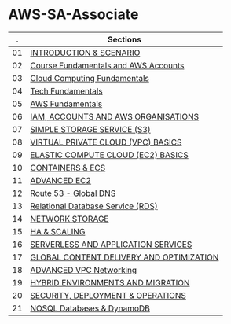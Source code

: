 # AWS-SA-Associate

. | Sections
---|---
01 | [INTRODUCTION & SCENARIO](docs/01%20INTRODUCTION%20%26%20SCENARIO.md)
02 | [Course Fundamentals and AWS Accounts](docs/02%20Course%20Fundamentals%20and%20AWS%20Accounts.md)
03 | [Cloud Computing Fundamentals](docs/03%20Cloud%20Computing%20Fundamentals.md)
04 | [Tech Fundamentals](docs/04%20Tech%20Fundamentals.md)
05 | [AWS Fundamentals](docs/05%20AWS%20Fundamentals.md)
06 | [IAM, ACCOUNTS AND AWS ORGANISATIONS](docs/06%20IAM%2C%20ACCOUNTS%20AND%20AWS%20ORGANISATIONS.md)
07 | [SIMPLE STORAGE SERVICE (S3)](docs/07%20SIMPLE%20STORAGE%20SERVICE%20(S3).md)
08 | [VIRTUAL PRIVATE CLOUD (VPC) BASICS](docs/08%20VIRTUAL%20PRIVATE%20CLOUD%20(VPC)%20BASICS.md)
09 | [ELASTIC COMPUTE CLOUD (EC2) BASICS](docs/09%20ELASTIC%20COMPUTE%20CLOUD%20(EC2)%20BASICS.md)
10 | [CONTAINERS & ECS](docs/10%20CONTAINERS%20%26%20ECS.md)
11 | [ADVANCED EC2](docs/11%20ADVANCED%20EC2.md)
12 | [Route 53 - Global DNS](docs/12%20Route%2053%20-%20Global%20DNS.md)
13 | [Relational Database Service (RDS)](docs/13%20Relational%20Database%20Service%20(RDS).md)
14 | [NETWORK STORAGE](docs/14%20NETWORK%20STORAGE.md)
15 | [HA & SCALING](docs/15%20HA%20%26%20SCALING.md)
16 | [SERVERLESS AND APPLICATION SERVICES](docs/16%20SERVERLESS%20AND%20APPLICATION%20SERVICES.md)
17 | [GLOBAL CONTENT DELIVERY AND OPTIMIZATION](docs/17%20GLOBAL%20CONTENT%20DELIVERY%20AND%20OPTIMIZATION.md)
18 | [ADVANCED VPC Networking](docs/18%20ADVANCED%20VPC%20Networking.md)
19 | [HYBRID ENVIRONMENTS AND MIGRATION](docs/19%20HYBRID%20ENVIRONMENTS%20AND%20MIGRATION.md)
20 | [SECURITY, DEPLOYMENT & OPERATIONS](docs/20%20SECURITY%2C%20DEPLOYMENT%20%26%20OPERATIONS.md)
21 | [NOSQL Databases & DynamoDB](docs/21%20NOSQL%20Databases%20%26%20DynamoDB.md)


